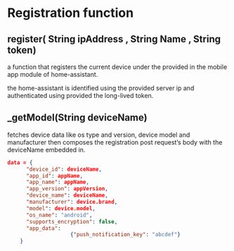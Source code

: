 # Registration function

## register( String ipAddress , String Name , String token)

a function that registers the current device under the provided in the mobile app module of home-assistant.

the home-assistant is identified using the provided server ip and authenticated using provided the long-lived token.

## _getModel(String deviceName)

fetches device data like os type and version, device model and manufacturer then composes the registration post request’s body with the deviceName embedded in.

```json
data = {
      "device_id": deviceName,
      "app_id": appName,
      "app_name": appName,
      "app_version": appVersion,
      "device_name": deviceName,
      "manufacturer": device.brand,
      "model": device.model,
      "os_name": "android",
      "supports_encryption": false,
      "app_data": 
					{"push_notification_key": "abcdef"}
    }
```